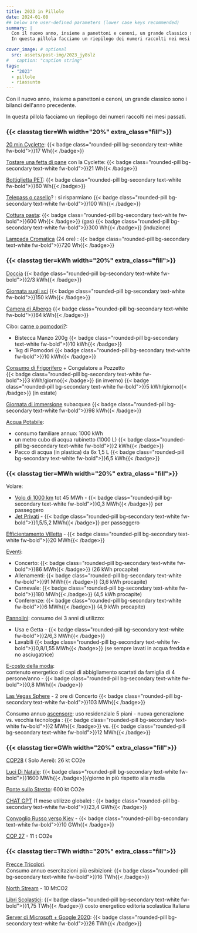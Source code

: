 ```yaml
---
title: 2023 in Pillole
date: 2024-01-08
## below are user-defined parameters (lower case keys recommended)
summary: |
  Con il nuovo anno, insieme a panettoni e cenoni, un grande classico sono i bilanci dell'anno precedente.  
  In questa pillola facciamo un riepilogo dei numeri raccolti nei mesi passati.

cover_image: # optional
  src: assets/post-img/2023_jy8slz
#   caption: "caption string"
tags:
  - "2023"
  - pillole
  - riassunto
---
```


Con il nuovo anno, insieme a panettoni e cenoni, un grande classico sono i bilanci dell'anno precedente.

In questa pillola facciamo un riepilogo dei numeri raccolti nei mesi passati.

### {{< classtag tier=Wh width="20%" extra_class="fill">}}

[20 min Cyclette](/articles/teatro-a-pedali): {{< badge class="rounded-pill bg-secondary text-white fw-bold">}}17&nbsp;Wh{{< /badge>}}

[Tostare una fetta di pane](/articles/autoprodurre-l-elettricita/) con la Cyclette: {{< badge class="rounded-pill bg-secondary text-white fw-bold">}}21&nbsp;Wh{{< /badge>}}

[Bottiglietta PET](/articles/il-packaging-delle-bevande-cosa-e-meglio-scegliere/): {{< badge class="rounded-pill bg-secondary text-white fw-bold">}}60&nbsp;Wh{{< /badge>}}

[Telepass o casello](/articles/casello-alt-o-telepass/)? : si risparmiano {{< badge class="rounded-pill bg-secondary text-white fw-bold">}}100&nbsp;Wh{{< /badge>}}

[Cottura pasta](/articles/la-pasta-alla-parisi-1/): {{< badge class="rounded-pill bg-secondary text-white fw-bold">}}600&nbsp;Wh{{< /badge>}} (gas) {{< badge class="rounded-pill bg-secondary text-white fw-bold">}}300&nbsp;Wh{{< /badge>}} (induzione)

[Lampada Cromatica](/articles/una-lampada-cromatica-sensoriale/) (24 ore) : {{< badge class="rounded-pill bg-secondary text-white fw-bold">}}720&nbsp;Wh{{< /badge>}}


### {{< classtag tier=kWh width="20%" extra_class="fill">}}

[Doccia](/articles/vado-a-farmi-una-doccia-calda/) {{< badge class="rounded-pill bg-secondary text-white fw-bold">}}2/3&nbsp;kWh{{< /badge>}}

[Giornata sugli sci](/articles/si-va-a-sciare-fa-150-kwh/) {{< badge class="rounded-pill bg-secondary text-white fw-bold">}}150&nbsp;kWh{{< /badge>}}

[Camera di Albergo](/articles/hotel-quanto-e-costi/) {{< badge class="rounded-pill bg-secondary text-white fw-bold">}}64&nbsp;kWh{{< /badge>}}

Cibo: [carne o pomodori?](/articles/volete-carne-o-pomodori/):
- Bistecca Manzo 200g {{< badge class="rounded-pill bg-secondary text-white fw-bold">}}10&nbsp;kWh{{< /badge>}}
- 1kg di Pomodori {{< badge class="rounded-pill bg-secondary text-white fw-bold">}}10&nbsp;kWh{{< /badge>}}

[Consumo di Frigorifero](/articles/i-frigoriferi-non-riposano-mai/) + Congelatore a Pozzetto  
{{< badge class="rounded-pill bg-secondary text-white fw-bold">}}3&nbsp;kWh/giorno{{< /badge>}} (in inverno) {{< badge class="rounded-pill bg-secondary text-white fw-bold">}}5&nbsp;kWh/giorno{{< /badge>}} (in estate)

[Giornata di immersione](/articles/si-va-a-fare-immersioni-fanno-100-kwh/) subacquea {{< badge class="rounded-pill bg-secondary text-white fw-bold">}}98&nbsp;kWh{{< /badge>}}

[Acqua Potabile](/articles/acqua-potabile/): 
- consumo familiare annuo: 1000&nbsp;kWh
- un metro cubo di acqua rubinetto (1000 L) {{< badge class="rounded-pill bg-secondary text-white fw-bold">}}2&nbsp;kWh{{< /badge>}}
- Pacco di acqua (in plastica) da 6x 1,5 L {{< badge class="rounded-pill bg-secondary text-white fw-bold">}}6,5&nbsp;kWh{{< /badge>}}

### {{< classtag tier=MWh width="20%" extra_class="fill">}}

Volare:
- [Volo di 1000 km](/articles/energia-dei-voli-aerei/) tot 45&nbsp;MWh - {{< badge class="rounded-pill bg-secondary text-white fw-bold">}}0,3&nbsp;MWh{{< /badge>}} per passeggero
- [Jet Privati](/articles/jet-privati-problemi-pubblici/) - {{< badge class="rounded-pill bg-secondary text-white fw-bold">}}1,5/5,2&nbsp;MWh{{< /badge>}} per passeggero

[Efficientamento Villetta](/articles/efficientamento-energetico-quel-che-non-si-dice/) - {{< badge class="rounded-pill bg-secondary text-white fw-bold">}}20&nbsp;MWh{{< /badge>}}

[Eventi](/articles/turismo-degli-eventi-quale-impatto-ambientale/):

- Concerto: {{< badge class="rounded-pill bg-secondary text-white fw-bold">}}86&nbsp;MWh{{< /badge>}} (26&nbsp;kWh procapite)
- Allenamenti: {{< badge class="rounded-pill bg-secondary text-white fw-bold">}}91&nbsp;MWh{{< /badge>}} (3,6&nbsp;kWh procapite)
- Carnevale: {{< badge class="rounded-pill bg-secondary text-white fw-bold">}}180&nbsp;MWh{{< /badge>}} (4,5&nbsp;kWh procapite)
- Conferenze: {{< badge class="rounded-pill bg-secondary text-white fw-bold">}}6&nbsp;MWh{{< /badge>}} (4,9&nbsp;kWh procapite)

[Pannolini](/articles/neo-genitori-pannolini-lavabili-o-usa-e-getta/): consumo dei 3 anni di utilizzo:
- Usa e Getta - {{< badge class="rounded-pill bg-secondary text-white fw-bold">}}2/6,3&nbsp;MWh{{< /badge>}}
- Lavabili {{< badge class="rounded-pill bg-secondary text-white fw-bold">}}0,8/1,55&nbsp;MWh{{< /badge>}} (se sempre lavati in acqua fredda e no asciugatrice)

[E-costo della moda](/articles/l-e-costo-della-moda/):  
contenuto energetico di capi di abbigliamento scartati da famiglia di 4 persone/anno - {{< badge class="rounded-pill bg-secondary text-white fw-bold">}}0,8&nbsp;MWh{{< /badge>}}

[Las Vegas Sphere](/articles/la-citta-dei-neon-diventa-la-citta-dei-led/) - 2 ore di Concerto {{< badge class="rounded-pill bg-secondary text-white fw-bold">}}103&nbsp;MWh{{< /badge>}}

Consumo annuo [ascensore](/articles/impatto-ambientale-dell-ascensore/): uso residenziale 5 piani - nuova generazione vs. vecchia tecnologia : {{< badge class="rounded-pill bg-secondary text-white fw-bold">}}2&nbsp;MWh{{< /badge>}} vs. {{< badge class="rounded-pill bg-secondary text-white fw-bold">}}12&nbsp;MWh{{< /badge>}}

### {{< classtag tier=GWh width="20%" extra_class="fill">}}

[COP28](/articles/cop-28-il-disco-e-rotto/) ( Solo Aerei): 26 kt CO2e

[Luci Di Natale](/articles/luci-di-natale/): {{< badge class="rounded-pill bg-secondary text-white fw-bold">}}1600&nbsp;MWh{{< /badge>}}/giorno in più rispetto alla media

[Ponte sullo Stretto](/articles/il-ponte-sullo-stretto-un-vantaggio-ambientale-quanto/): 600 kt CO2e

[CHAT GPT](/articles/ancora-sul-consumo-energetico-di-chatgpt/) (1 mese utilizzo globale) : {{< badge class="rounded-pill bg-secondary text-white fw-bold">}}23,4&nbsp;GWh{{< /badge>}}

[Convoglio Russo verso Kiev](/articles/in-viaggio-verso-kiev/) - {{< badge class="rounded-pill bg-secondary text-white fw-bold">}}10&nbsp;GWh{{< /badge>}}

[COP 27](/articles/cop27/) - 11 t CO2e

### {{< classtag tier=TWh width="20%" extra_class="fill">}}

[Frecce Tricolori](/articles/l-impatto-delle-frecce-tricolori-quello-ambientale/).  
Consumo annuo esercitazioni più esibizioni: {{< badge class="rounded-pill bg-secondary text-white fw-bold">}}16&nbsp;TWh{{< /badge>}}

[North Stream](/articles/north-stream-1-un-disatrino-ambientale/) - 10 MtCO2

[Libri Scolastici](/articles/libri-scolastici-e-ambiente-predicare-bene-e-razzolare/): {{< badge class="rounded-pill bg-secondary text-white fw-bold">}}1,75&nbsp;TWh{{< /badge>}} costo energetico editoria scolastica Italiana

[Server di Microsoft + Google 2020](/articles/chat-gpt-e-sostenibile/): {{< badge class="rounded-pill bg-secondary text-white fw-bold">}}26&nbsp;TWh{{< /badge>}}


<!--
  created 2024-01-08 13:19:46.291031 +0100 CET m=+0.105376334
-->
